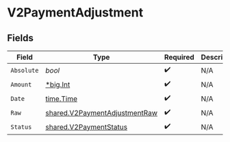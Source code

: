 # V2PaymentAdjustment


## Fields

| Field                                                                                 | Type                                                                                  | Required                                                                              | Description                                                                           | Example                                                                               |
| ------------------------------------------------------------------------------------- | ------------------------------------------------------------------------------------- | ------------------------------------------------------------------------------------- | ------------------------------------------------------------------------------------- | ------------------------------------------------------------------------------------- |
| `Absolute`                                                                            | *bool*                                                                                | :heavy_check_mark:                                                                    | N/A                                                                                   |                                                                                       |
| `Amount`                                                                              | [*big.Int](https://pkg.go.dev/math/big#Int)                                           | :heavy_check_mark:                                                                    | N/A                                                                                   | 100                                                                                   |
| `Date`                                                                                | [time.Time](https://pkg.go.dev/time#Time)                                             | :heavy_check_mark:                                                                    | N/A                                                                                   |                                                                                       |
| `Raw`                                                                                 | [shared.V2PaymentAdjustmentRaw](../../../pkg/models/shared/v2paymentadjustmentraw.md) | :heavy_check_mark:                                                                    | N/A                                                                                   |                                                                                       |
| `Status`                                                                              | [shared.V2PaymentStatus](../../../pkg/models/shared/v2paymentstatus.md)               | :heavy_check_mark:                                                                    | N/A                                                                                   |                                                                                       |